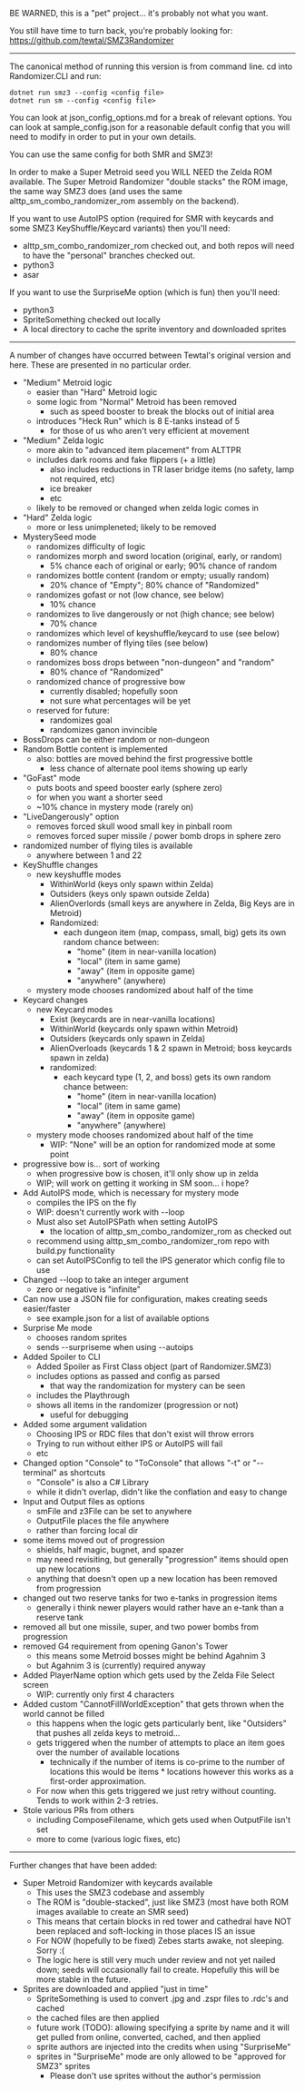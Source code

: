 
BE WARNED, this is a "pet" project... it's probably not what you want.

You still have time to turn back, you're probably looking for:
https://github.com/tewtal/SMZ3Randomizer

-----

The canonical method of running this version is from command line.
cd into Randomizer.CLI and run:

`dotnet run smz3 --config <config file>`  
`dotnet run sm --config <config file>`

You can look at json_config_options.md for a break of relevant options.
You can look at sample_config.json for a reasonable default config that you
will need to modify in order to put in your own details.

You can use the same config for both SMR and SMZ3!

In order to make a Super Metroid seed you WILL NEED the Zelda ROM available. The
Super Metroid Randomizer "double stacks" the ROM image, the same way SMZ3 does
(and uses the same alttp_sm_combo_randomizer_rom assembly on the backend).


If you want to use AutoIPS option (required for SMR with keycards and 
some SMZ3 KeyShuffle/Keycard variants) then you'll need:
* alttp_sm_combo_randomizer_rom checked out, and both repos will need to have the "personal" branches checked out.
* python3
* asar


If you want to use the SurpriseMe option (which is fun) then you'll need:
* python3
* SpriteSomething checked out locally
* A local directory to cache the sprite inventory and downloaded sprites


-----

A number of changes have occurred between Tewtal's original version and here.
These are presented in no particular order.

- "Medium" Metroid logic
    - easier than "Hard" Metroid logic
    - some logic from "Normal" Metroid has been removed
        - such as speed booster to break the blocks out of initial area
    - introduces "Heck Run" which is 8 E-tanks instead of 5
        - for those of us who aren't very efficient at movement
- "Medium" Zelda logic
    - more akin to "advanced item placement" from ALTTPR
    - includes dark rooms and fake flippers (+ a little)
        - also includes reductions in TR laser bridge items (no safety, lamp not required, etc)
        - ice breaker
        - etc
    - likely to be removed or changed when zelda logic comes in
- "Hard" Zelda logic
    - more or less unimpleneted; likely to be removed
- MysterySeed mode
    - randomizes difficulty of logic
    - randomizes morph and sword location (original, early, or random)
        - 5% chance each of original or early; 90% chance of random
    - randomizes bottle content (random or empty; usually random)
        - 20% chance of "Empty"; 80% chance of "Randomized"
    - randomizes gofast or not (low chance, see below)
        - 10% chance
    - randomizes to live dangerously or not (high chance; see below)
        - 70% chance
    - randomizes which level of keyshuffle/keycard to use (see below)
    - randomizes number of flying tiles (see below)
        - 80% chance
    - randomizes boss drops between "non-dungeon" and "random"
        - 80% chance of "Randomized"
    - randomized chance of progressive bow
        - currently disabled; hopefully soon
        - not sure what percentages will be yet
    - reserved for future:
        - randomizes goal
        - randomizes ganon invincible
- BossDrops can be either random or non-dungeon
- Random Bottle content is implemented
    - also: bottles are moved behind the first progressive bottle
        - less chance of alternate pool items showing up early
- "GoFast" mode
    - puts boots and speed booster early (sphere zero)
    - for when you want a shorter seed
    - ~10% chance in mystery mode (rarely on)
- "LiveDangerously" option
    - removes forced skull wood small key in pinball room
    - removes forced super missile / power bomb drops in sphere zero
- randomized number of flying tiles is available
    - anywhere between 1 and 22
- KeyShuffle changes
    - new keyshuffle modes
        - WithinWorld (keys only spawn within Zelda)
        - Outsiders (keys only spawn outside Zelda)
        - AlienOverlords (small keys are anywhere in Zelda, Big Keys are in Metroid)
        - Randomized:
            - each dungeon item (map, compass, small, big) gets its own random chance between:
                - "home" (item in near-vanilla location)
                - "local" (item in same game)
                - "away" (item in opposite game)
                - "anywhere" (anywhere)
    - mystery mode chooses randomized about half of the time
- Keycard changes
    - new Keycard modes
        - Exist (keycards are in near-vanilla locations)
        - WithinWorld (keycards only spawn within Metroid)
        - Outsiders (keycards only spawn in Zelda)
        - AlienOverloads (keycards 1 & 2 spawn in Metroid; boss keycards spawn in zelda)
        - randomized:
            - each keycard type (1, 2, and boss) gets its own random chance between:
                - "home" (item in near-vanilla location)
                - "local" (item in same game)
                - "away" (item in opposite game)
                - "anywhere" (anywhere)
    - mystery mode chooses randomized about half of the time
        - WIP: "None" will be an option for randomized mode at some point
- progressive bow is... sort of working
    - when progressive bow is chosen, it'll only show up in zelda
    - WIP; will work on getting it working in SM soon... i hope?
- Add AutoIPS mode, which is necessary for mystery mode
    - compiles the IPS on the fly
    - WIP: doesn't currently work with --loop
    - Must also set AutoIPSPath when setting AutoIPS
        - the location of alttp_sm_combo_randomizer_rom as checked out
    - recommend using alttp_sm_combo_randomizer_rom repo with build.py functionality
    - can set AutoIPSConfig to tell the IPS generator which config file to use
- Changed --loop to take an integer argument
    - zero or negative is "infinite"
- Can now use a JSON file for configuration, makes creating seeds easier/faster
    - see example.json for a list of available options
- Surprise Me mode
    - chooses random sprites
    - sends --surpriseme when using --autoips
- Added Spoiler to CLI
    - Added Spoiler as First Class object (part of Randomizer.SMZ3)
    - includes options as passed and config as parsed
        - that way the randomization for mystery can be seen
    - includes the Playthrough
    - shows all items in the randomizer (progression or not)
        - useful for debugging
- Added some argument validation
    - Choosing IPS or RDC files that don't exist will throw errors
    - Trying to run without either IPS or AutoIPS will fail
    - etc
- Changed option "Console" to "ToConsole" that allows "-t" or "--terminal" as shortcuts
    - "Console" is also a C# Library
    - while it didn't overlap, didn't like the conflation and easy to change
- Input and Output files as options
    - smFile and z3File can be set to anywhere
    - OutputFile places the file anywhere
    - rather than forcing local dir
- some items moved out of progression
    - shields, half magic, bugnet, and spazer
    - may need revisiting, but generally "progression" items should open up new locations
    - anything that doesn't open up a new location has been removed from progression
- changed out two reserve tanks for two e-tanks in progression items
    - generally i think newer players would rather have an e-tank than a reserve tank
- removed all but one missile, super, and two power bombs from progression
- removed G4 requirement from opening Ganon's Tower
    - this means some Metroid bosses might be behind Agahnim 3
    - but Agahnim 3 is (currently) required anyway
- Added PlayerName option which gets used by the Zelda File Select screen
    - WIP: currently only first 4 characters
- Added custom "CannotFillWorldException" that gets thrown when the world cannot be filled
    - this happens when the logic gets particularly bent, like "Outsiders" that pushes all zelda
        keys to metroid...
    - gets triggered when the number of attempts to place an item goes over the number of available locations
        - technically if the number of items is co-prime to the number of locations this would be items * locations
            however this works as a first-order approximation.
    - For now when this gets triggered we just retry without counting. Tends to work within 2-3 retries.
- Stole various PRs from others
    - including ComposeFilename, which gets used when OutputFile isn't set
    - more to come (various logic fixes, etc)


-----

Further changes that have been added:

- Super Metroid Randomizer with keycards available
    - This uses the SMZ3 codebase and assembly
    - The ROM is "double-stacked", just like SMZ3 (most have both ROM images available
        to create an SMR seed)
    - This means that certain blocks in red tower and cathedral have NOT been replaced
        and soft-locking in those places IS an issue
    - For NOW (hopefully to be fixed) Zebes starts awake, not sleeping. Sorry :(
    - The logic here is still very much under review and not yet nailed down;
        seeds will occasionally fail to create. Hopefully this will be more stable
        in the future.
- Sprites are downloaded and applied "just in time"
    - SpriteSomething is used to convert .jpg and .zspr files to .rdc's and cached
    - the cached files are then applied
    - future work (TODO): allowing specifying a sprite by name and it will get pulled from
        online, converted, cached, and then applied
    - sprite authors are injected into the credits when using "SurpriseMe"
    - sprites in "SurpriseMe" mode are only allowed to be "approved for SMZ3" sprites
        - Please don't use sprites without the author's permission
